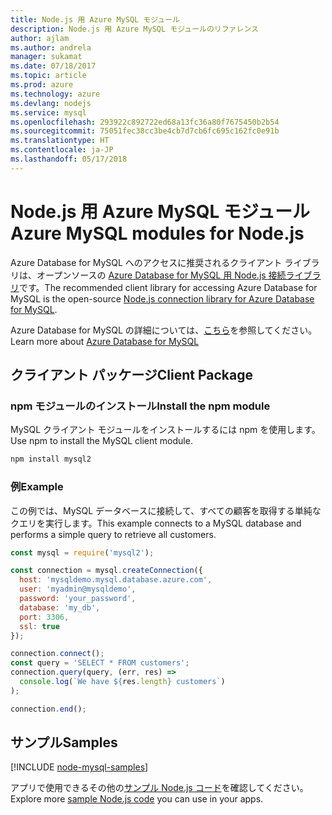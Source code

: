 ```yaml
---
title: Node.js 用 Azure MySQL モジュール
description: Node.js 用 Azure MySQL モジュールのリファレンス
author: ajlam
ms.author: andrela
manager: sukamat
ms.date: 07/18/2017
ms.topic: article
ms.prod: azure
ms.technology: azure
ms.devlang: nodejs
ms.service: mysql
ms.openlocfilehash: 293922c892722ed68a13fc36a80f7675450b2b54
ms.sourcegitcommit: 75051fec38cc3be4cb7d7cb6fc695c162fc0e91b
ms.translationtype: HT
ms.contentlocale: ja-JP
ms.lasthandoff: 05/17/2018
---
```

# <a name="azure-mysql-modules-for-nodejs"></a><span data-ttu-id="7e8ce-103">Node.js 用 Azure MySQL モジュール</span><span class="sxs-lookup"><span data-stu-id="7e8ce-103">Azure MySQL modules for Node.js</span></span>

<span data-ttu-id="7e8ce-104">Azure Database for MySQL へのアクセスに推奨されるクライアント ライブラリは、オープンソースの [Azure Database for MySQL 用 Node.js 接続ライブラリ](https://github.com/sidorares/node-mysql2)です。</span><span class="sxs-lookup"><span data-stu-id="7e8ce-104">The recommended client library for accessing Azure Database for MySQL is the open-source [Node.js connection library for Azure Database for MySQL](https://github.com/sidorares/node-mysql2).</span></span> 

<span data-ttu-id="7e8ce-105">Azure Database for MySQL の詳細については、[こちら](https://docs.microsoft.com/azure/MySQL/)を参照してください。</span><span class="sxs-lookup"><span data-stu-id="7e8ce-105">Learn more about [Azure Database for MySQL](https://docs.microsoft.com/azure/MySQL/)</span></span>

## <a name="client-package"></a><span data-ttu-id="7e8ce-106">クライアント パッケージ</span><span class="sxs-lookup"><span data-stu-id="7e8ce-106">Client Package</span></span>

### <a name="install-the-npm-module"></a><span data-ttu-id="7e8ce-107">npm モジュールのインストール</span><span class="sxs-lookup"><span data-stu-id="7e8ce-107">Install the npm module</span></span>

<span data-ttu-id="7e8ce-108">MySQL クライアント モジュールをインストールするには npm を使用します。</span><span class="sxs-lookup"><span data-stu-id="7e8ce-108">Use npm to install the MySQL client module.</span></span>

```bash
npm install mysql2
```   

### <a name="example"></a><span data-ttu-id="7e8ce-109">例</span><span class="sxs-lookup"><span data-stu-id="7e8ce-109">Example</span></span>

<span data-ttu-id="7e8ce-110">この例では、MySQL データベースに接続して、すべての顧客を取得する単純なクエリを実行します。</span><span class="sxs-lookup"><span data-stu-id="7e8ce-110">This example connects to a MySQL database and performs a simple query to retrieve all customers.</span></span>

```javascript
const mysql = require('mysql2');

const connection = mysql.createConnection({
  host: 'mysqldemo.mysql.database.azure.com',
  user: 'myadmin@mysqldemo',
  password: 'your_password',
  database: 'my_db',
  port: 3306,
  ssl: true
});

connection.connect();
const query = 'SELECT * FROM customers';
connection.query(query, (err, res) =>
  console.log(`We have ${res.length} customers`)
);

connection.end();
```

## <a name="samples"></a><span data-ttu-id="7e8ce-111">サンプル</span><span class="sxs-lookup"><span data-stu-id="7e8ce-111">Samples</span></span>

[!INCLUDE [node-mysql-samples](../docs-ref-conceptual/includes/mysql-samples.md)]

<span data-ttu-id="7e8ce-112">アプリで使用できるその他の[サンプル Node.js コード](https://azure.microsoft.com/resources/samples/?platform=nodejs)を確認してください。</span><span class="sxs-lookup"><span data-stu-id="7e8ce-112">Explore more [sample Node.js code](https://azure.microsoft.com/resources/samples/?platform=nodejs) you can use in your apps.</span></span>
